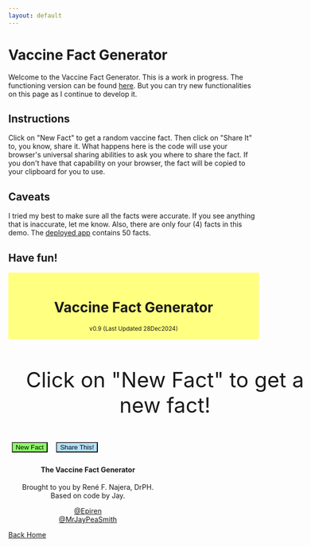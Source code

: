 ```yaml
---
layout: default
---
```

# Vaccine Fact Generator

Welcome to the Vaccine Fact Generator. This is a work in progress. The functioning version can be found [here](https://rfnajera.github.io/vaccine_fact_generator.html). But you can try new functionalities on this page as I continue to develop it.

## Instructions

Click on "New Fact" to get a random vaccine fact. Then click on "Share It" to, you know, share it. What happens here is the code will use your browser's universal sharing abilities to ask you where to share the fact. If you don't have that capability on your browser, the fact will be copied to your clipboard for you to use.

## Caveats

I tried my best to make sure all the facts were accurate. If you see anything that is inaccurate, let me know. Also, there are only four (4) facts in this demo. The [deployed app](https://rfnajera.github.io/vaccine_fact_generator.html) contains 50 facts.

## Have fun!

<div class="container">
  <div class="row flex-top flex-center">
    <header class="border shadow">
      <h1>Vaccine Fact Generator</h1>
      <small>v0.9 (Last Updated 28Dec2024)</small>
    </header>
  </div>
  <div class="row flex-center" style="width: 80%;">
    <main class="card">
      <p class="quote card-body center" id="newQuoteSection">Click on "New Fact" to get a new fact!</p>
    </main>
  </div>
  <div class="row flex-center">
    <button id="newQuoteButton" class="btn-large new-quote-button" onClick="getQuote()">New Fact</button>
    <button id="shareButton" class="btn-large tweet-button" onClick="shareQuote()">Share This!</button>
  </div>

  <div class="row flex-bottom flex-center">
    <div class="card" style="width: 20rem;">
      <div class="card-body">
        <h4 class="card-title">The Vaccine Fact Generator</h4>
        <p class="card-text">Brought to you by René F. Najera, DrPH.</br>Based on code by Jay.</p>
        <a class="card-link" href="https://twitter.com/epiren">@Epiren</a><br>
        <a class="card-link" href="https://twitter.com/mrjaypeasmith">@MrJayPeaSmith</a><br>
      </div>
    </div>
  </div>
</div>

<script>
  // Quotes
  let quotes = [
    "Immunization prevents 3.5-5 million deaths every year from diseases like diphtheria, tetanus, pertussis, influenza, and measles.",
    "Global immunization efforts have saved 154 million lives over the past 50 years.",
    "Measles vaccination alone has saved nearly 94 million lives since 1974.",
    "Vaccination has enabled more than 20 million people to walk today who would otherwise have been paralyzed by polio."
  ];

  function getQuote() {
    var randomNumber = Math.floor(Math.random() * quotes.length);
    document.getElementById('newQuoteSection').innerHTML = quotes[randomNumber];
  }

  function shareQuote() {
    const generatedQuote = document.getElementById('newQuoteSection').innerHTML;

    if (navigator.share) {
      navigator.share({
        title: 'Vaccine Fact',
        text: generatedQuote,
        url: window.location.href
      }).then(() => {
        console.log('Thanks for sharing!');
      }).catch((error) => {
        console.error('Error sharing:', error);
      });
    } else {
      alert('Your browser does not support sharing. Please copy and paste the fact manually.');
    }
  }
</script>

<style>
  header {
    padding: 1em;
    background-color: #ffff80;
    margin-top: 1em;
    text-align: center;
  }

  .quote {
    font-size: 3em;
  }

  .btn-large {
    margin: 0.5em;
  }

  #button:active {
    box-shadow: 0 0 0 0;
  }

  .card {
    text-align: center;
    width: 45em;
  }

  .new-quote-button {
    background-color: #8cff66;
  }

  .tweet-button {
    background-color: #b3e0ff;
  }
</style>

[Back Home](./)
